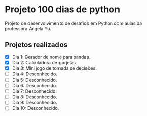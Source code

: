 # Projeto 100 dias de python

Projeto de desenvolvimento de desafios em Python com aulas da professora Angela Yu.

## Projetos realizados

- [x] Dia 1: Gerador de nome para bandas.
- [x] Dia 2: Calculadora de gorjetas.
- [x] Dia 3: Mini jogo de tomada de decisões.
- [ ] Dia 4: Desconhecido.
- [ ] Dia 5: Desconhecido.
- [ ] Dia 6: Desconhecido.
- [ ] Dia 7: Desconhecido.
- [ ] Dia 8: Desconhecido.
- [ ] Dia 9: Desconhecido.
- [ ] Dia 10: Desconhecido.
